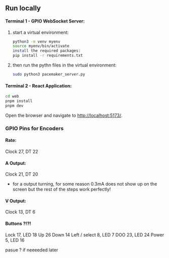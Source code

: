 ## Run locally

#### Terminal 1 - GPIO WebSocket Server:
1. start a virtual environment:
    ```bash
    python3 -m venv myenv
    source myenv/bin/activate
    install the required packages:
    pip install -r requirements.txt
    ```

2. then run the pythn files in the virtual environment:
    ```bash
    sudo python3 pacemaker_server.py
    ```



#### Terminal 2 - React Application:
```bash
cd web
pnpm install
pnpm dev
```
Open the browser and navigate to <http://localhost:5173/>. 




### GPIO Pins for Encoders 

#### Rate:
Clock 27, DT 22


#### A Output: 
Clock 21, DT 20 
* for a output turning, for some reason 0.3mA does not show up on the screen but the rest of the steps work perfectly! 

#### V Output: 
Clock 13, DT 6

#### Buttons ?!?!

Lock 17, LED 18 
Up 26
Down 14
Left / select 8, LED 7 
DOO 23, LED 24 
Power 5, LED 16 


pasue ? if neeeeded later 